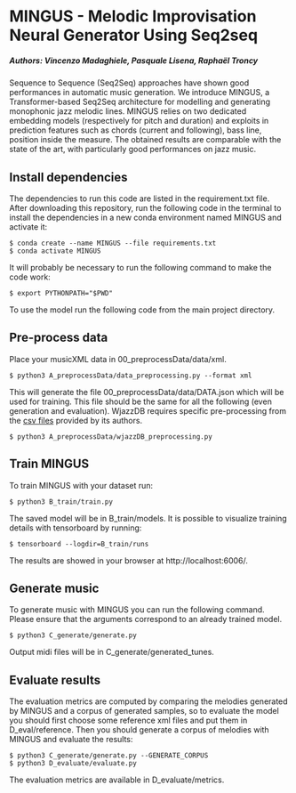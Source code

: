 # MINGUS - Melodic Improvisation Neural Generator Using Seq2seq

##### Authors: Vincenzo Madaghiele, Pasquale Lisena, Raphaël Troncy

Sequence to Sequence (Seq2Seq) approaches have shown good performances in automatic music generation. We introduce MINGUS, a Transformer-based Seq2Seq architecture for modelling and generating monophonic jazz melodic lines.
MINGUS relies on two dedicated embedding models (respectively for pitch and duration) and exploits in prediction features such as chords (current and following), bass line, position inside the measure. The obtained results are comparable with the state of the art, with particularly good performances on jazz music.

## Install dependencies
The dependencies to run this code are listed in the requirement.txt file. 
After downloading this repository, run the following code in the terminal to install the dependencies in a new conda environment named MINGUS and activate it:
```
$ conda create --name MINGUS --file requirements.txt
$ conda activate MINGUS
```
It will probably be necessary to run the following command to make the code work:
```
$ export PYTHONPATH="$PWD"
```
To use the model run the following code from the main project directory.
## Pre-process data
Place your musicXML data in 00_preprocessData/data/xml.
```
$ python3 A_preprocessData/data_preprocessing.py --format xml
```
This will generate the file 00_preprocessData/data/DATA.json which will be used for training. This file should be the same for all the following (even generation and evaluation).
WjazzDB requires specific pre-processing from the [csv files](http://mir.audiolabs.uni-erlangen.de/jazztube/downloads) provided by its authors.
```
$ python3 A_preprocessData/wjazzDB_preprocessing.py 
```

## Train MINGUS
To train MINGUS with your dataset run:
```
$ python3 B_train/train.py 
```
The saved model will be in B_train/models. It is possible to visualize training details with tensorboard by running:
```
$ tensorboard --logdir=B_train/runs
```
The results are showed in your browser at http://localhost:6006/.

## Generate music
To generate music with MINGUS you can run the following command. Please ensure that the arguments correspond to an already trained model. 
```
$ python3 C_generate/generate.py 
```
Output midi files will be in C_generate/generated_tunes.

## Evaluate results
The evaluation metrics are computed by comparing the melodies generated by MINGUS and a corpus of generated samples, so to evaluate the model you should first choose some reference xml files and put them in D_eval/reference. Then you should generate a corpus of melodies with MINGUS and evaluate the results:
```
$ python3 C_generate/generate.py --GENERATE_CORPUS
$ python3 D_evaluate/evaluate.py 
```
The evaluation metrics are available in D_evaluate/metrics.
